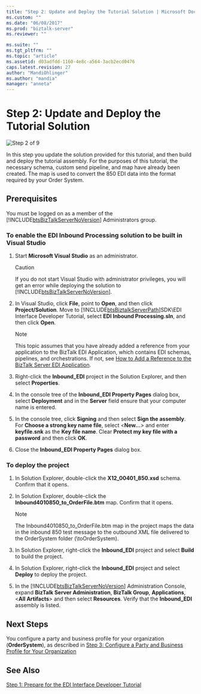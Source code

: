 ```yaml
---
title: "Step 2: Update and Deploy the Tutorial Solution | Microsoft Docs"
ms.custom: ""
ms.date: "06/08/2017"
ms.prod: "biztalk-server"
ms.reviewer: ""

ms.suite: ""
ms.tgt_pltfrm: ""
ms.topic: "article"
ms.assetid: d03adfdd-1160-4e8c-a564-3acb2ecd0476
caps.latest.revision: 27
author: "MandiOhlinger"
ms.author: "mandia"
manager: "anneta"
---
```

# Step 2: Update and Deploy the Tutorial Solution
![Step 2 of 9](../adapters-and-accelerators/wcf-lob-adapter-sdk/media/step-2of9.gif "Step_2of9")  
  
 In this step you update the solution provided for this tutorial, and then build and deploy the tutorial assembly. For the purposes of this tutorial, the necessary schema, custom send pipeline, and map have already been created. The map is used to convert the 850 EDI data into the format required by your Order System.  
  
## Prerequisites  
 You must be logged on as a member of the [!INCLUDE[btsBizTalkServerNoVersion](../includes/btsbiztalkservernoversion-md.md)] Administrators group.  
  
### To enable the EDI Inbound Processing solution to be built in Visual Studio  
  
1.  Start **Microsoft Visual Studio** as an administrator.  
  
    > [!CAUTION]
    >  If you do not start Visual Studio with administrator privileges, you will get an error while deploying the solution to [!INCLUDE[btsBizTalkServerNoVersion](../includes/btsbiztalkservernoversion-md.md)].  
  
2.  In Visual Studio, click **File**, point to **Open**, and then click **Project/Solution**. Move to [!INCLUDE[btsBiztalkServerPath](../includes/btsbiztalkserverpath-md.md)]SDK\EDI Interface Developer Tutorial, select **EDI Inbound Processing.sln**, and then click **Open**.  
  
    > [!NOTE]
    >  This topic assumes that you have already added a reference from your application to the BizTalk EDI Application, which contains EDI schemas, pipelines, and orchestrations. If not, see [How to Add a Reference to the BizTalk Server EDI Application](http://msdn.microsoft.com/library/7af066fb-372f-4709-b566-c8d6b4a9d782).  
  
3.  Right-click the **Inbound_EDI** project in the Solution Explorer, and then select **Properties**.  
  
4.  In the console tree of the **Inbound_EDI Property Pages** dialog box, select  **Deployment** and in the **Server** field ensure that your computer name is entered.  
  
5.  In the console tree, click **Signing** and then select **Sign the assembly**. For **Choose a strong key name file**, select \<**New…**\> and enter  **keyfile.snk** as the **Key file name**. Clear **Protect my key file with a password** and then click **OK**.  
  
6.  Close the **Inbound_EDI Property Pages** dialog box.  
  
### To deploy the project  
  
1.  In Solution Explorer, double-click the **X12_00401_850.xsd** schema. Confirm that it opens.  
  
2.  In Solution Explorer, double-click the **Inbound4010850_to_OrderFile.btm** map. Confirm that it opens.  
  
    > [!NOTE]
    >  The Inbound4010850_to_OrderFile.btm map in the project maps the data in the inbound 850 test message to the outbound XML file delivered to the OrderSystem folder (\toOrderSystem).  
  
3.  In Solution Explorer, right-click the **Inbound_EDI** project and select **Build** to build the project.  
  
4.  In Solution Explorer, right-click the **Inbound_EDI** project and select **Deploy** to deploy the project.  
  
5.  In the [!INCLUDE[btsBizTalkServerNoVersion](../includes/btsbiztalkservernoversion-md.md)] Administration Console, expand **BizTalk Server Administration**, **BizTalk Group**, **Applications**, \<**All Artifacts**\> and then select **Resources**. Verify that the **Inbound_EDI** assembly is listed.  
  
## Next Steps  
 You configure a party and business profile for your organization (**OrderSystem**), as described in [Step 3: Configure a Party and Business Profile for Your Organization](../core/step-3-configure-a-party-and-business-profile-for-your-organization1.md)  
  
## See Also  
 [Step 1: Prepare for the EDI Interface Developer Tutorial](../core/step-1-prepare-for-the-edi-interface-developer-tutorial.md)